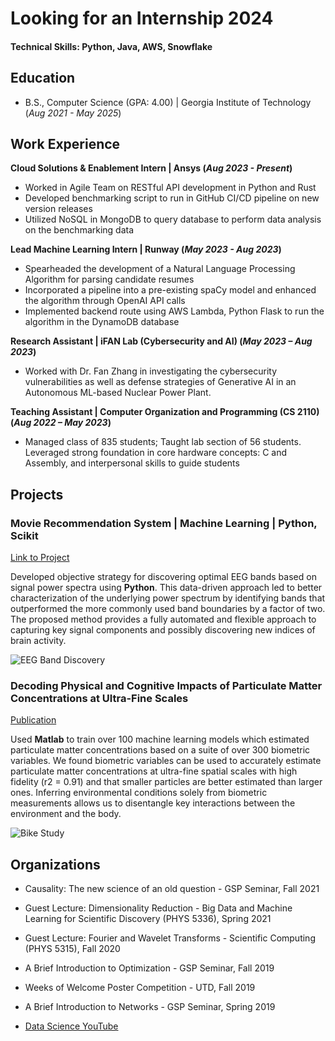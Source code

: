 # Looking for an Internship 2024

#### Technical Skills: Python, Java, AWS, Snowflake

## Education			        		
- B.S., Computer Science (GPA: 4.00) | Georgia Institute of Technology (_Aug 2021 - May 2025_)

## Work Experience

**Cloud Solutions & Enablement Intern | Ansys (_Aug 2023 - Present_)**
- Worked in Agile Team on RESTful API development in Python and Rust
- Developed benchmarking script to run in GitHub CI/CD pipeline on new version releases
- Utilized NoSQL in MongoDB to query database to perform data analysis on the benchmarking data

**Lead Machine Learning Intern | Runway (_May 2023 - Aug 2023_)**
- Spearheaded the development of a Natural Language Processing Algorithm for parsing candidate resumes
- Incorporated a pipeline into a pre-existing spaCy model and enhanced the algorithm through OpenAI API calls
- Implemented backend route using AWS Lambda, Python Flask to run the algorithm in the DynamoDB database

**Research Assistant | iFAN Lab (Cybersecurity and AI) (_May 2023 – Aug 2023_)**
- Worked with Dr. Fan Zhang in investigating the cybersecurity vulnerabilities as well as defense strategies of Generative AI in an Autonomous ML-based Nuclear Power Plant.

**Teaching Assistant | Computer Organization and Programming (CS 2110) (_Aug 2022 – May 2023_)**
- Managed class of 835 students; Taught lab section of 56 students. Leveraged strong foundation in core hardware concepts: C and Assembly, and interpersonal skills to guide students

## Projects
### Movie Recommendation System | Machine Learning | Python, Scikit
[Link to Project](https://github.com/sankaet8/portfolio/edit/main/README.md)

Developed objective strategy for discovering optimal EEG bands based on signal power spectra using **Python**. This data-driven approach led to better characterization of the underlying power spectrum by identifying bands that outperformed the more commonly used band boundaries by a factor of two. The proposed method provides a fully automated and flexible approach to capturing key signal components and possibly discovering new indices of brain activity.

![EEG Band Discovery](/assets/img/eeg_band_discovery.jpeg)

### Decoding Physical and Cognitive Impacts of Particulate Matter Concentrations at Ultra-Fine Scales
[Publication](https://www.mdpi.com/1424-8220/22/11/4240)

Used **Matlab** to train over 100 machine learning models which estimated particulate matter concentrations based on a suite of over 300 biometric variables. We found biometric variables can be used to accurately estimate particulate matter concentrations at ultra-fine spatial scales with high fidelity (r2 = 0.91) and that smaller particles are better estimated than larger ones. Inferring environmental conditions solely from biometric measurements allows us to disentangle key interactions between the environment and the body.

![Bike Study](/assets/img/bike_study.jpeg)

## Organizations
- Causality: The new science of an old question - GSP Seminar, Fall 2021
- Guest Lecture: Dimensionality Reduction - Big Data and Machine Learning for Scientific Discovery (PHYS 5336), Spring 2021
- Guest Lecture: Fourier and Wavelet Transforms - Scientific Computing (PHYS 5315), Fall 2020
- A Brief Introduction to Optimization - GSP Seminar, Fall 2019
- Weeks of Welcome Poster Competition - UTD, Fall 2019
- A Brief Introduction to Networks - GSP Seminar, Spring 2019

- [Data Science YouTube](https://www.youtube.com/channel/UCa9gErQ9AE5jT2DZLjXBIdA)
